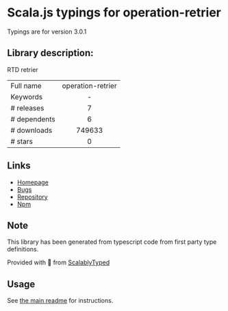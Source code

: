 
# Scala.js typings for operation-retrier

Typings are for version 3.0.1

## Library description:
RTD retrier

|                    |                 |
| ------------------ | :-------------: |
| Full name          | operation-retrier |
| Keywords           | - |
| # releases         | 7 |
| # dependents       | 6 |
| # downloads        | 749633 |
| # stars            | 0 |

## Links
- [Homepage](https://github.com/twilio/operation-retrier.ts#readme)
- [Bugs](https://github.com/twilio/operation-retrier.ts/issues)
- [Repository](https://github.com/twilio/operation-retrier.ts)
- [Npm](https://www.npmjs.com/package/operation-retrier)
    


## Note
This library has been generated from typescript code from first party type definitions.

Provided with :purple_heart: from [ScalablyTyped](https://github.com/oyvindberg/ScalablyTyped)

## Usage
See [the main readme](../../readme.md) for instructions.


